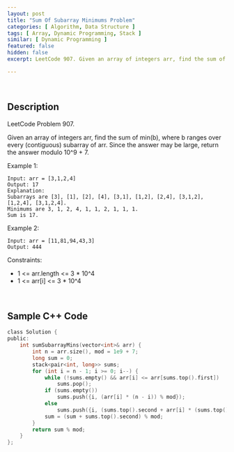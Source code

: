 ```yaml
---
layout: post
title: "Sum Of Subarray Minimums Problem"
categories: [ Algorithm, Data Structure ]
tags: [ Array, Dynamic Programming, Stack ]
similar: [ Dynamic Programming ]
featured: false
hidden: false
excerpt: LeetCode 907. Given an array of integers arr, find the sum of min(b), where b ranges over every (contiguous) subarray of arr. Since the answer may be large, return the answer modulo 10^9 + 7.

---
```


<br />

## Description

LeetCode Problem 907.

Given an array of integers arr, find the sum of min(b), where b ranges over every (contiguous) subarray of arr. Since the answer may be large, return the answer modulo 10^9 + 7.

Example 1:
```
Input: arr = [3,1,2,4]
Output: 17
Explanation: 
Subarrays are [3], [1], [2], [4], [3,1], [1,2], [2,4], [3,1,2], [1,2,4], [3,1,2,4]. 
Minimums are 3, 1, 2, 4, 1, 1, 2, 1, 1, 1.
Sum is 17.
```

Example 2:
```
Input: arr = [11,81,94,43,3]
Output: 444
```

Constraints:
* 1 <= arr.length <= 3 * 10^4
* 1 <= arr[i] <= 3 * 10^4

<br />

## Sample C++ Code


```c
class Solution {
public:
    int sumSubarrayMins(vector<int>& arr) {
        int n = arr.size(), mod = 1e9 + 7;
        long sum = 0;
        stack<pair<int, long>> sums;
        for (int i = n - 1; i >= 0; i--) {
            while (!sums.empty() && arr[i] <= arr[sums.top().first]) 
                sums.pop();
            if (sums.empty()) 
                sums.push({i, (arr[i] * (n - i)) % mod});
            else 
                sums.push({i, (sums.top().second + arr[i] * (sums.top().first - i)) % mod});
            sum = (sum + sums.top().second) % mod;
        }
        return sum % mod;
    }
};
```


